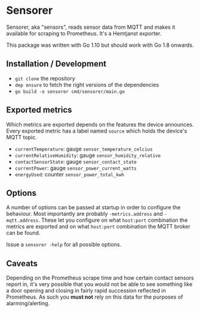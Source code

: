 # Sensorer

Sensorer, aka "sensors", reads sensor data from MQTT and makes it available
for scraping to Prometheus. It's a Hemtjanst exporter.

This package was written with Go 1.10 but should work with Go 1.8 onwards.

## Installation / Development

* `git clone` the repository
* `dep ensure` to fetch the right versions of the dependencies
* `go build -o sensorer cmd/sensorer/main.go`

## Exported metrics

Which metrics are exported depends on the features the device announces.
Every exported metric has a label named `source` which holds the device's
MQTT topic.

* `currentTemperature`: gauge `sensor_temperature_celcius`
* `currentRelativeHumidity`: gauge `sensor_humidity_relative`
* `contactSensorState`: gauge `sensor_contact_state`
* `currentPower`: gauge `sensor_power_current_watts`
* `energyUsed`: counter `sensor_power_total_kwh`

## Options

A number of options can be passed at startup in order to configure the
behaviour. Most importantly are probably `-metrics.address` and
`-mqtt.address`. These let you configure on what `host:port` combination
the metrics are exported and on what `host:port` combination the MQTT
broker can be found.

Issue a `sensorer -help` for all possible options.

## Caveats

Depending on the Prometheus scrape time and how certain contact sensors
report in, it's very possible that you would not be able to see something
like a door opening and closing in fairly rapid succession reflected
in Prometheus. As such you **must not** rely on this data for the purposes
of alarming/alerting.